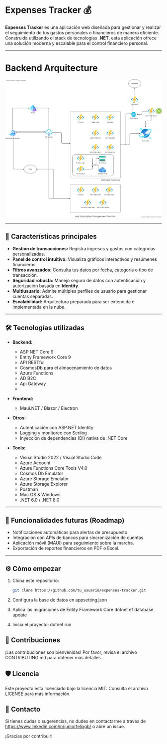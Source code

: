 # Expenses Tracker 💰

**Expenses Tracker** es una aplicación web diseñada para gestionar y realizar el seguimiento de tus gastos personales o financieros de manera eficiente. Construida utilizando el stack de tecnologías **.NET**, esta aplicación ofrece una solución moderna y escalable para el control financiero personal.

---

# Backend Arquitecture

<img src='doc/images/Back-end architecture.png' alt='Cloud Arquitecture' />

---

## 🚀 Características principales

- **Gestión de transacciones:** Registra ingresos y gastos con categorías personalizadas.
- **Panel de control intuitivo:** Visualiza gráficos interactivos y resúmenes financieros.
- **Filtros avanzados:** Consulta tus datos por fecha, categoría o tipo de transacción.
- **Seguridad robusta:** Manejo seguro de datos con autenticación y autorización basada en **Identity**.
- **Multiusuario:** Admite múltiples perfiles de usuario para gestionar cuentas separadas.
- **Escalabilidad:** Arquitectura preparada para ser extendida e implementada en la nube.

---

## 🛠️ Tecnologías utilizadas

- **Backend:**
  - ASP.NET Core 9
  - Entity Framework Core 9
  - API RESTful
  - CosmosDb para el almacenamiento de datos
  - Azure Functions
  - AD B2C
  - Api Gateway
  - 

- **Frontend:**
  - Maui.NET / Blazor / Electron

- **Otros:**
  - Autenticación con ASP.NET Identity
  - Logging y monitoreo con Serilog
  - Inyección de dependencias (DI) nativa de .NET Core
 
- **Tools:**
  - Visual Studio 2022 / Visual Studio Code
  - Azure Account
  - Azure Functions Core Tools V4.0
  - Cosmos Db Emulator
  - Azure Storage Emulator
  - Azure Storage Explorer
  - Postman
  - Mac OS & Windows
  - .NET 6.0 / .NET 8.0

---

## 🎯 Funcionalidades futuras (Roadmap)

- Notificaciones automáticas para alertas de presupuesto.
- Integración con APIs de bancos para sincronización de cuentas.
- Aplicación móvil (MAUI) para seguimiento sobre la marcha.
- Exportación de reportes financieros en PDF o Excel.

---

## ⚙️ Cómo empezar

1. Clona este repositorio:  
   ```bash
   git clone https://github.com/tu_usuario/expenses-tracker.git

2. Configura la base de datos en appsetting.json

3. Aplica las migraciones de Entity Framework Core
    dotnet ef database update

4. Inicia el proyecto:
    dotnet run

## 🤝 Contribuciones

¡Las contribuciones son bienvenidas! Por favor, revisa el archivo CONTRIBUTING.md para obtener más detalles.

## 🛡️ Licencia

Este proyecto está licenciado bajo la licencia MIT. Consulta el archivo LICENSE para más información.

## 📧 Contacto

Si tienes dudas o sugerencias, no dudes en contactarme a través de https://www.linkedin.com/in/juniorfelixgb/ o abre un issue.

¡Gracias por contribuir!
